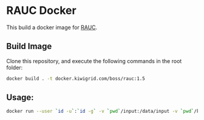 # RAUC Docker

This build a docker image for [RAUC](https://github.com/rauc/rauc).

## Build Image

Clone this repository, and execute the following commands in the root folder:

```bash
docker build . -t docker.kiwigrid.com/boss/rauc:1.5
```

## Usage:

```bash
docker run --user `id -u`:`id -g` -v `pwd`/input:/data/input -v `pwd`/keys:/data/keys -v `pwd`/output:/data/output docker.kiwigrid.com/boss/rauc:1.5 bundle --cert=/data/keys/cert.pem --key=/data/keys/key.pem /data/input/ /data/output/test-0.0.1.raucb
```
